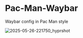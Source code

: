 # Pac-Man-Waybar
Waybar config in Pac Man style

![2025-05-26-221750_hyprshot](https://github.com/user-attachments/assets/4fb5dd42-90a7-411e-8642-94ef7a92cefd)


